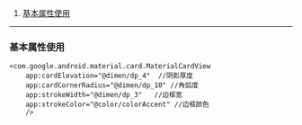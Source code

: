 1. [基本属性使用](#base_use)



-----------------

### <span id = "base_use">基本属性使用</span>

```agsl
<com.google.android.material.card.MaterialCardView 
    app:cardElevation="@dimen/dp_4"  //阴影厚度
    app:cardCornerRadius="@dimen/dp_10" //角弧度
    app:strokeWidth="@dimen/dp_3"   //边框宽
    app:strokeColor="@color/colorAccent" //边框颜色
    />
```


